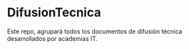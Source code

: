 # DifusionTecnica
Este repo, agrupará todos los documentos de difusión técnica desarrollados por academias IT.
